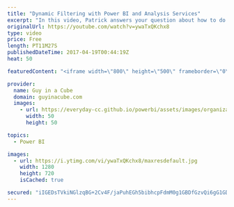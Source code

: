```yaml
---
title: "Dynamic Filtering with Power BI and Analysis Services"
excerpt: "In this video, Patrick answers your question about how to do this in Analysis Services Tabular and Multidimensional. Also, he adds a little bit of SQL to the mix.  Make sure to watch the previous dynamic filtering videos to understand the basics of how to do this.  https://www.youtube.com/watch?v=EXObcA9G9Vw"
originalUrl: https://youtube.com/watch?v=ywaTxQKchx8
type: video
price: Free
length: PT11M27S
publishedDateTime: 2017-04-19T00:44:19Z
heat: 50

featuredContent: "<iframe width=\"800\" height=\"500\" frameborder=\"0\" src=\"https://www.youtube.com/embed/ywaTxQKchx8\" allow=\"accelerometer; autoplay; encrypted-media; gyroscope; picture-in-picture\" allowfullscreen></iframe>"

provider:
  name: Guy in a Cube
  domain: guyinacube.com
  images:
    - url: https://everyday-cc.github.io/powerbi/assets/images/organizations/guyinacube.com-50x50.jpg
      width: 50
      height: 50

topics:
  - Power BI

images:
  - url: https://i.ytimg.com/vi/ywaTxQKchx8/maxresdefault.jpg
    width: 1280
    height: 720
    isCached: true

secured: "iIGEDsTVkiNGlzqBG+2Cv4F/jaPuhEGh5bibhcpFdmM0g1GBDfGzvQi6gG1GDTi+Khaws9jtQqVCAnLKO/cHc0VKUHgcFmNSKFYKHPCp8O1/HlxuvrHwWPBU1+K5Mmcc2RzsTaUg7k/ogF6xtHpLAcq9dUnhUhudZD+zSH56kv4BhsPnOdhD62yXr/Hge/+SxaKuNrjfrf9PjD742TNlJyFXtVlnF7sbB41cC88AcBv1TF9ouvLnctUlfYppv3rZBf86XRJkzANDyrXigTWTH/fNQAUXOvk4YC8Y/GzM+BsDZk42eyk75uFjT8txUfl6sU5HRE53jMu1I+7h7no3PrB8DatBK7B1aHzf2WOPpMk4+U9DpQMTRRAkNJHHWKoZVeCyRY5oqphNdPMC/3W0sIBQ/svD4AVOJGv6KA3VqI4=;URw/mT3WNPGGvegfzK9inA=="
---
```


